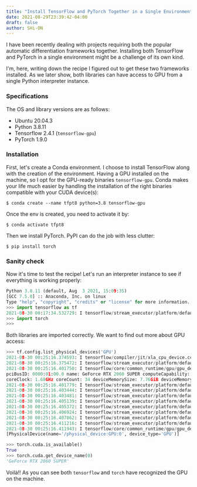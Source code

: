 ```yaml
---
title: "Install TensorFlow and PyTorch Together in a Single Environment"
date: 2021-08-29T23:39:42-04:00
draft: false
author: SHi-ON
---
```


I have been recently dealing with projects requiring both the popular automatic differentiation frameworks together.
Installing both TensorFlow and PyTorch in a single environment might be a challenge of its own kind.

I'm, here, writing down the recipe I figured out to get these two frameworks installed.
As we later show, both libraries can have access to GPU from a single Python interpreter instance.


### Specifications
The OS and library versions are as follows:
* Ubuntu 20.04.3
* Python 3.8.11
* Tensorflow 2.4.1 (`tensorflow-gpu`)
* PyTorch 1.9.0


### Installation
First, let's create a Conda environment.
I choose to install TensorFlow along with the creation of the environment.
Having a GPU installed on the machine, so I opt for the GPU-ready binaries `tensorflow-gpu`.
Conda makes your life much easier by handling the installation of the right binaries compatible with your CUDA device(s):
```shell
$ conda create --name tfpt8 python=3.8 tensorflow-gpu
```

Once the env is created, you need to activate it by:
```shell
$ conda activate tfpt8
```

Then we install PyTorch. PyPI can do the job with less clutter:
```shell
$ pip install torch
```


### Sanity check
Now it's time to test the recipe!
Let's run an interpreter instance to see if everything is working properly:
```python
Python 3.8.11 (default, Aug  3 2021, 15:09:35) 
[GCC 7.5.0] :: Anaconda, Inc. on linux
Type "help", "copyright", "credits" or "license" for more information.
>>> import tensorflow as tf
2021-08-30 00:17:34.532729: I tensorflow/stream_executor/platform/default/dso_loader.cc:49] Successfully opened dynamic library libcudart.so.10.1
>>> import torch
>>> 
```
Both libraries are imported correctly.
We want to find out more about GPU access:
```python
>>> tf.config.list_physical_devices('GPU')
2021-08-30 00:25:16.374593: I tensorflow/compiler/jit/xla_cpu_device.cc:41] Not creating XLA devices, tf_xla_enable_xla_devices not set
2021-08-30 00:25:16.375472: I tensorflow/stream_executor/platform/default/dso_loader.cc:49] Successfully opened dynamic library libcuda.so.1
2021-08-30 00:25:16.401750: I tensorflow/core/common_runtime/gpu/gpu_device.cc:1720] Found device 0 with properties: 
pciBusID: 0000:01:00.0 name: GeForce RTX 2060 SUPER computeCapability: 7.5
coreClock: 1.68GHz coreCount: 34 deviceMemorySize: 7.76GiB deviceMemoryBandwidth: 417.29GiB/s
2021-08-30 00:25:16.401779: I tensorflow/stream_executor/platform/default/dso_loader.cc:49] Successfully opened dynamic library libcudart.so.10.1
2021-08-30 00:25:16.403444: I tensorflow/stream_executor/platform/default/dso_loader.cc:49] Successfully opened dynamic library libcublas.so.10
2021-08-30 00:25:16.403481: I tensorflow/stream_executor/platform/default/dso_loader.cc:49] Successfully opened dynamic library libcublasLt.so.10
2021-08-30 00:25:16.405139: I tensorflow/stream_executor/platform/default/dso_loader.cc:49] Successfully opened dynamic library libcufft.so.10
2021-08-30 00:25:16.405372: I tensorflow/stream_executor/platform/default/dso_loader.cc:49] Successfully opened dynamic library libcurand.so.10
2021-08-30 00:25:16.406924: I tensorflow/stream_executor/platform/default/dso_loader.cc:49] Successfully opened dynamic library libcusolver.so.10
2021-08-30 00:25:16.407862: I tensorflow/stream_executor/platform/default/dso_loader.cc:49] Successfully opened dynamic library libcusparse.so.10
2021-08-30 00:25:16.411216: I tensorflow/stream_executor/platform/default/dso_loader.cc:49] Successfully opened dynamic library libcudnn.so.7
2021-08-30 00:25:16.411943: I tensorflow/core/common_runtime/gpu/gpu_device.cc:1862] Adding visible gpu devices: 0
[PhysicalDevice(name='/physical_device:GPU:0', device_type='GPU')]
```

```python
>>> torch.cuda.is_available()
True
>>> torch.cuda.get_device_name(0)
'GeForce RTX 2060 SUPER'
```

Voilà!! As you can see both `tensorflow` and `torch` have recognized the GPU on the machine.


